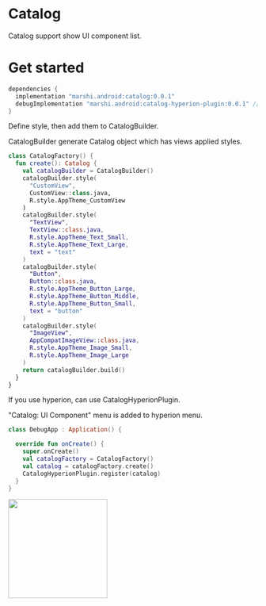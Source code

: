 # Catalog

Catalog support show UI component list.

# Get started

```groovy
dependencies {
  implementation "marshi.android:catalog:0.0.1"
  debugImplementation "marshi.android:catalog-hyperion-plugin:0.0.1" // if you use hyperion.
}
```

Define style, then add them to CatalogBuilder.

CatalogBuilder generate Catalog object which has views applied styles.

```kotlin
class CatalogFactory() {
  fun create(): Catalog {
    val catalogBuilder = CatalogBuilder()
    catalogBuilder.style(
      "CustomView", 
      CustomView::class.java,
      R.style.AppTheme_CustomView
    )
    catalogBuilder.style(
      "TextView",
      TextView::class.java,
      R.style.AppTheme_Text_Small,
      R.style.AppTheme_Text_Large,
      text = "text"
    )
    catalogBuilder.style(
      "Button",
      Button::class.java,
      R.style.AppTheme_Button_Large,
      R.style.AppTheme_Button_Middle,
      R.style.AppTheme_Button_Small,
      text = "button"
    )
    catalogBuilder.style(
      "ImageView",
      AppCompatImageView::class.java,
      R.style.AppTheme_Image_Small,
      R.style.AppTheme_Image_Large
    )
    return catalogBuilder.build()
  }
}
```

If you use hyperion, can use CatalogHyperionPlugin.

"Catalog: UI Component" menu is added to hyperion menu.

```kotlin
class DebugApp : Application() {

  override fun onCreate() {
    super.onCreate()
    val catalogFactory = CatalogFactory()
    val catalog = catalogFactory.create()
    CatalogHyperionPlugin.register(catalog)
  }
}
```

<img src="https://user-images.githubusercontent.com/1423942/75113179-c2193c80-568e-11ea-9f4d-c0f0902f6e36.gif" width="200" />
